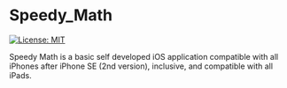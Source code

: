 # Speedy_Math

[![License: MIT](https://img.shields.io/badge/License-MIT-yellow.svg)](https://raw.githubusercontent.com/AbhinavGupta2002/AstonHack2021/main/LICENSE)

Speedy Math is a basic self developed iOS application compatible with all iPhones after iPhone SE (2nd version), inclusive, and compatible with all iPads.
